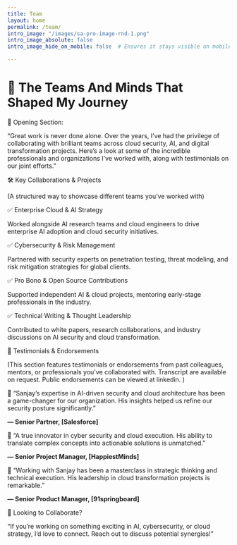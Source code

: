 ```yaml
---
title: Team
layout: home
permalink: /team/
intro_image: "/images/sa-pro-image-rnd-1.png"
intro_image_absolute: false
intro_image_hide_on_mobile: false  # Ensures it stays visible on mobile

---
```


# 🚀  The Teams And Minds That Shaped My Journey

🔹 Opening Section: 

 
 

“Great work is never done alone. Over the years, I’ve had the privilege of collaborating with brilliant teams across cloud security, AI, and digital transformation projects. Here’s a look at some of the incredible professionals and organizations I’ve worked with, along with testimonials on our joint efforts.” 

 

 

🛠️ Key Collaborations & Projects 

 
 

(A structured way to showcase different teams you’ve worked with) 

 
 

✅ Enterprise Cloud & AI Strategy 

Worked alongside AI research teams and cloud engineers to drive enterprise AI adoption and cloud security initiatives. 

 
 

✅ Cybersecurity & Risk Management 

Partnered with security experts on penetration testing, threat modeling, and risk mitigation strategies for global clients. 

 
 

✅ Pro Bono & Open Source Contributions 

Supported independent AI & cloud projects, mentoring early-stage professionals in the industry. 

 
 

✅ Technical Writing & Thought Leadership 

Contributed to white papers, research collaborations, and industry discussions on AI security and cloud transformation. 

 

 

 

📢 Testimonials & Endorsements 

 
 

(This section features testimonials or endorsements from past colleagues, mentors, or professionals you’ve collaborated with. Transcript are available on request. Public endorsements can be viewed at linkedin. ) 

 
 

💬 “Sanjay’s expertise in AI-driven security and cloud architecture has been a game-changer for our organization. His insights helped us refine our security posture significantly.” 

**— Senior Partner, [Salesforce]** 

 
 

💬 “A true innovator in cyber security and cloud execution. His ability to translate complex concepts into actionable solutions is unmatched.” 

**— Senior Project Manager, [HappiestMinds]** 

 
 

💬 “Working with Sanjay has been a masterclass in strategic thinking and technical execution. His leadership in cloud transformation projects is remarkable.” 

**— Senior Product Manager, [91springboard]** 

 


 

 

🤝 Looking to Collaborate? 

 
 

“If you’re working on something exciting in AI, cybersecurity, or cloud strategy, I’d love to connect. Reach out to discuss potential synergies!” 

 
